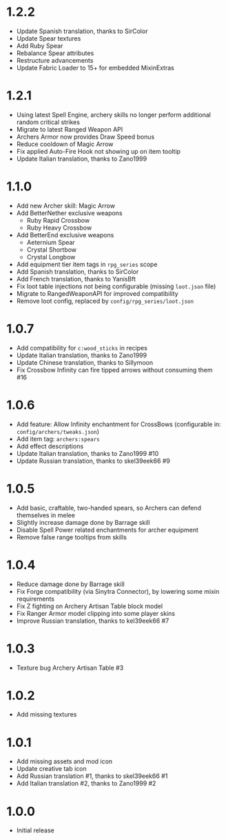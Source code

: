 # 1.2.2

- Update Spanish translation, thanks to SirColor
- Update Spear textures
- Add Ruby Spear
- Rebalance Spear attributes
- Restructure advancements
- Update Fabric Loader to 15+ for embedded MixinExtras

# 1.2.1

- Using latest Spell Engine, archery skills no longer perform additional random critical strikes
- Migrate to latest Ranged Weapon API
- Archers Armor now provides Draw Speed bonus
- Reduce cooldown of Magic Arrow
- Fix applied Auto-Fire Hook not showing up on item tooltip
- Update Italian translation, thanks to Zano1999

# 1.1.0

- Add new Archer skill: Magic Arrow
- Add BetterNether exclusive weapons
  - Ruby Rapid Crossbow
  - Ruby Heavy Crossbow
- Add BetterEnd exclusive weapons
  - Aeternium Spear
  - Crystal Shortbow
  - Crystal Longbow
- Add equipment tier item tags in `rpg_series` scope
- Add Spanish translation, thanks to SirColor
- Add French translation, thanks to YanisBft
- Fix loot table injections not being configurable (missing `loot.json` file)
- Migrate to RangedWeaponAPI for improved compatibility
- Remove loot config, replaced by `config/rpg_series/loot.json`

# 1.0.7

- Add compatibility for `c:wood_sticks` in recipes
- Update Italian translation, thanks to Zano1999
- Update Chinese translation, thanks to Sillymoon
- Fix Crossbow Infinity can fire tipped arrows without consuming them #16

# 1.0.6

- Add feature: Allow Infinity enchantment for CrossBows (configurable in: `config/archers/tweaks.json`)
- Add item tag: `archers:spears`
- Add effect descriptions
- Update Italian translation, thanks to Zano1999 #10
- Update Russian translation, thanks to skel39eek66 #9

# 1.0.5

- Add basic, craftable, two-handed spears, so Archers can defend themselves in melee
- Slightly increase damage done by Barrage skill
- Disable Spell Power related enchantments for archer equipment
- Remove false range tooltips from skills

# 1.0.4

- Reduce damage done by Barrage skill
- Fix Forge compatibility (via Sinytra Connector), by lowering some mixin requirements
- Fix Z fighting on Archery Artisan Table block model
- Fix Ranger Armor model clipping into some player skins
- Improve Russian translation, thanks to kel39eek66 #7

# 1.0.3

- Texture bug Archery Artisan Table #3

# 1.0.2

- Add missing textures

# 1.0.1

- Add missing assets and mod icon
- Update creative tab icon
- Add Russian translation #1, thanks to skel39eek66 #1
- Add Italian translation #2, thanks to Zano1999 #2

# 1.0.0

- Initial release

#